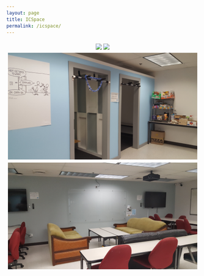 ```yaml
---
layout: page
title: ICSpace
permalink: /icspace/
---
```


<center>
	<div class="row"> 
	  <div class="column">
	    <img src="/assets/img/icons/icspace1.jpg" data-featherlight>
	  	<img src="/assets/img/icons/icspace2.jpg" data-featherlight>
	  </div>
	  <div class="column">
	    <img src="/assets/img/icons/icspace3.jpg" data-featherlight>
	  	<img src="/assets/img/icons/icspace4.jpg" data-featherlight>
	  </div> 
	</div>
	<link href="//cdn.rawgit.com/noelboss/featherlight/1.7.13/release/featherlight.min.css" type="text/css" rel="stylesheet" />
	<script src="//code.jquery.com/jquery-latest.js"></script>
	<script src="//cdn.rawgit.com/noelboss/featherlight/1.7.13/release/featherlight.min.js" type="text/javascript" charset="utf-8"></script>
	<style>
		.row {
		  display: flex;
		  flex-wrap: wrap;
		  padding: 0 4px;
		}

		/* Create four equal columns that sits next to each other */
		.column {
		  flex: 100%;
		  max-width: 50%;
		  padding: 0 4px;
		}

		.column img {
		  margin-top: 8px;
		  vertical-align: middle;
		}

		/* Responsive layout - makes a two column-layout instead of four columns */
		@media screen and (max-width: 800px) {
		  .column {
		    flex: 50%;
		    max-width: 50%;
		  }
		}

		/* Responsive layout - makes the two columns stack on top of each other instead of next to each other */
		@media screen and (max-width: 600px) {
		  .column {
		    flex: 100%;
		    max-width: 100%;
		  }
		}
	</style>
</center>
<br>

## What is the ICSpace?

POST 318B (ICSpace), is an interactive classroom intended for the use of the ICS Community, which is defined as: ICS undergraduate majors, ICS graduate students, ICS faculty, and ICS staff.  Guests are welcome as long as they are accompanied by an ICS Community member.

<a href="http://www.ics.hawaii.edu/community/post-318b/" target="_blank">Read more on the ICS Department's goals for ICSpace here!</a>

Anyone is welcome to use this space, as long as the following rules are followed:

1. <strong>Respect others who are using the space for work.</strong>
Keep the room in a quiet and reasonable volume.

2. <strong>Keep the room clean and tidy</strong>
The ICSpace is not visited by the school custodians. If you have garbage you'd like to throw out, there is a convenient garbage/recycling can located outside of the room.

Any infractions will result in a warning or ban from using the ICSpace.